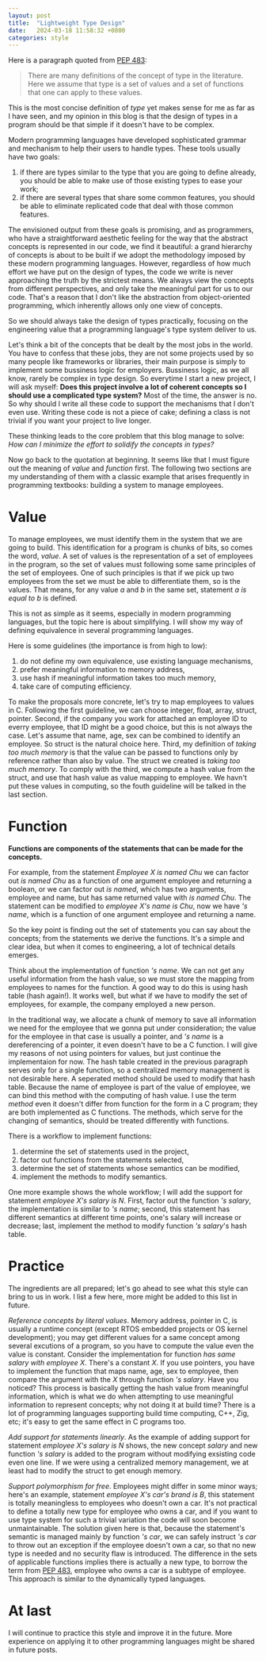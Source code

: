 ```yaml
---
layout: post
title:  "Lightweight Type Design"
date:   2024-03-18 11:58:32 +0800
categories: style
---
```


Here is a paragraph quoted from [PEP 483](https://peps.python.org/pep-0483/):

> There are many definitions of the concept of type in the literature.
> Here we assume that type is a set of values and a set of functions that one can apply to these values.

This is the most concise definition of _type_ yet makes sense for me as far as I have seen,
and my opinion in this blog is that
the design of types in a program should be that simple if it doesn't have to be complex.

Modern programming languages have developed sophisticated grammar and mechanism to
help their users to handle types. These tools usually have two goals:

1. if there are types similar to the type that you are going to define already, you should be
   able to make use of those existing types to ease your work;
2. if there are several types that share some common features, you should be able to eliminate
   replicated code that deal with those common features.

The envisioned output from these goals is promising, and as programmers, who have a straightforward
aesthetic feeling for the way that the abstract concepts is represented in our code,
we find it beautiful: a grand hierarchy of concepts is about to be built if we adopt
the methodology imposed by these modern programming languages.
However, regardless of how much effort we have put on the design of types, the code we write is
never approaching the truth by the strictest means. We always view the concepts from
different perspectives, and only take the meaningful part for us to our code. That's a reason 
that I don't like the abstraction from object-oriented programming, which inherently
allows only one view of concepts.

So we should always take the design of types practically, focusing on the engineering value
that a programming language's type system deliver to us.

Let's think a bit of the concepts that be dealt by the most jobs in the world.
You have to confess that these jobs, they are not some projects
used by so many people like frameworks or libraries, their main purpose is simply to implement
some bussiness logic for employers. Bussiness logic, as we all know, rarely be complex in type design.
So everytime I start a new project, I will ask myself:
__Does this project involve a lot of coherent concepts so I should use a complicated type system?__
Most of the time, the answer is no. So why should I write all these code to support the mechanisms that
I don't even use. Writing these code is not a piece of cake;
defining a class is not trivial if you want your project to live longer.

These thinking leads to the core problem that this blog manage to solve:
_How can I minimize the effort to solidify the concepts in types?_

Now go back to the quotation at beginning. It seems like that I must figure out the meaning of
_value_ and _function_ first.
The following two sections are my understanding of them
with a classic example that arises frequently in programming textbooks: building a system
to manage employees.

# Value

To manage employees, we must identify them in the system that we are going to build.
This identification for a program is chunks of bits, so comes the word, _value_.
A set of values is the representation of a set of employees in the program, so the set
of values must following some same principles of the set of employees.
One of such principles is that if we pick up two employees from the set
we must be able to differentiate them, so is the values. That means, for any value _a_
and _b_ in the same set, statement _a is equal to b_ is defined.

This is not as simple as it seems, especially in modern programming languages,
but the topic here is about simplifying. I will show my way of defining equivalence
in several programming languages.

Here is some guidelines (the importance is from high to low):

1. do not define my own equivalence, use existing language mechanisms,
2. prefer meaningful information to memory address,
3. use hash if meaningful information takes too much memory,
4. take care of computing efficiency.

To make the proposals more concrete, let's try to map employees to values in C. 
Following the first guideline, we can choose integer, float, array, struct, pointer.
Second, if the company you work for attached an employee ID to everry employee,
that ID might be a good choice, but this is not always the case.
Let's assume that name, age, sex can be combined to identify an employee.
So struct is the natural choice here. Third, my definition of _taking too much memory_ is
that the value can be passed to functions only by reference rather than also by value.
The struct we created is _taking too much memory_. To comply with the third, we compute
a hash value from the struct, and use that hash value as value mapping to employee.
We havn't put these values in computing, so the fouth guideline will be talked in the last
section.

# Function

__Functions are components of the statements that can be made for the concepts.__

For example, from the statement _Employee X is named Chu_ we can factor out _is named Chu_ as
a function of one argument employee and returning a boolean, or we can factor out _is named_,
which has two arguments, employee and name, but has same returned value with _is named Chu_.
The statement can be modified to _employee X's name is Chu_, now we have _'s name_, which
is a function of one argument employee and returning a name.

So the key point is finding out the set of statements you can say about the concepts;
from the statements we derive the functions.
It's a simple and clear idea, but when it comes to engineering, a lot of technical details
emerges.

Think about the implementation of function _'s name_. We can not get any useful information
from the hash value, so we must store the mapping from employees to names for the function.
A good way to do this is using hash table (hash again!). It works well, but what if we have
to modify the set of employees, for example, the company employed a new person.

In the traditional way, we allocate a chunk of memory to save all information we need for the employee
that we gonna put under consideration; the value for the employee in that case is usually a pointer, 
and _'s name_ is a dereferencing of a pointer, it even doesn't have to be a C function.
I will give my reasons of not using pointers for values, but just continue the implementaion for now.
The hash table created in the previous paragraph serves only for a single
function, so a centralized memory management is not desirable here.
A seperated method should be used to modify that hash table. Because the name of employee is part
of the value of employee, we can bind this method with the computing of hash value.
I use the term _method_ even it doesn't differ from function for the form in a C program;
they are both implemented as C functions.
The methods, which serve for the changing of semantics, should be treated differently with functions.

There is a workflow to implement functions:

1. determine the set of statements used in the project,
2. factor out functions from the statements selected,
3. determine the set of statements whose semantics can be modified,
4. implement the methods to modify semantics.

One more example shows the whole workflow; I will add the support for statement _employee X's salary is N_.
First, factor out the function _'s salary_, the implementation is similar to _'s name_;
second, this statement has different semantics at different time points,
one's salary will increase or decrease; last, implement the method to modify function _'s salary_'s
hash table.

# Practice

The ingredients are all prepared; let's go ahead to see what this style can bring to us in work.
I list a few here, more might be added to this list in future.

_Reference concepts by literal values_. Memory address, pointer in C, is usually a runtime concept
(except RTOS embedded projects or OS kernel development); you may get different values for a same concept
among several excutions of a program, so you have to compute the value even the value is constant.
Consider the implementation for function _has same salary with employee X_.
There's a constant _X_. If you use pointers, you have to implement the function that maps name, age, sex to
employee, then compare the argument with the _X_ through function _'s salary_. Have you noticed?
This process is basically getting the hash value from meaningful information, which is what we do
when attempting to use meaningful information to represent concepts; why not doing it at build time?
There is a lot of programming languages supporting build time computing, C++, Zig, etc; it's
easy to get the same effect in C programs too.

_Add support for statements linearly_. As the example of adding support for statement _employee X's salary is N_
shows, the new concept _salary_ and new function _'s salary_ is added to the program without modifying
exsisting code even one line. If we were using a centralized memory management, we at least had to
modify the struct to get enough memory.

_Support polymorphism for free_. Employees might differ in some minor ways; here's an example,
statement _employee X's car's brand is B_, this statement is totally meaningless to
employees who doesn't own a car. It's not practical to define a totally new type
for employee who owns a car, and if you want to use type system for such a trivial variation
the code will soon become unmaintainable. The solution given here is that, because the statement's
semantic is managed mainly by function _'s car_, we can safely instruct _'s car_ to throw out
an exception if the employee doesn't own a car, so that no new type is needed and no security flaw is introduced.
The difference in the sets of applicable functions implies there is actually a new type,
to borrow the term from [PEP 483](https://peps.python.org/pep-0483/), employee who owns a car
is a subtype of employee. This approach is similar to the dynamically typed languages.

# At last

I will continue to practice this style and improve it in the future. More experience on applying
it to other programming languages might be shared in future posts.

